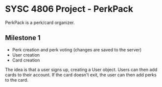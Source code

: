 # SYSC 4806 Project - PerkPack

PerkPack is a perk/card organizer.

## Milestone 1
- Perk creation and perk voting (changes are saved to the server)
- User creation
- Card creation

The idea is that a user signs up, creating a User object. Users can then add cards to their account. If the card doesn't exit, 
the user can then add perks to the card.
